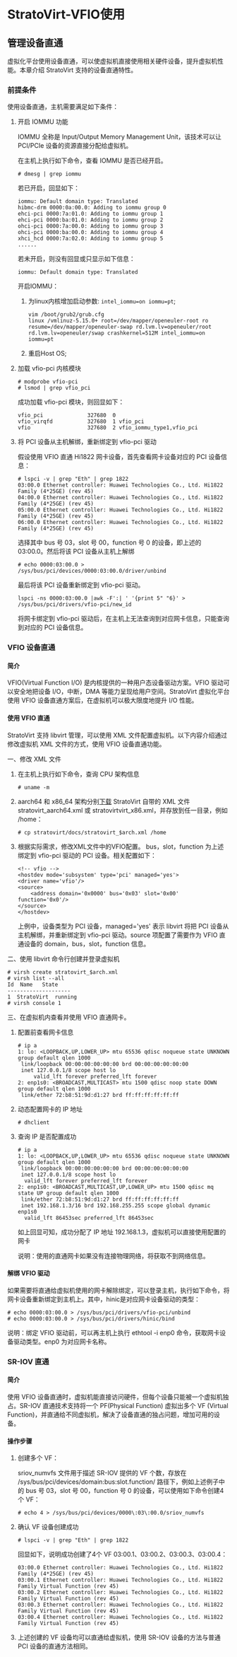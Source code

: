 # StratoVirt-VFIO使用

## 管理设备直通

虚拟化平台使用设备直通，可以使虚拟机直接使用相关硬件设备，提升虚拟机性能。本章介绍 StratoVirt 支持的设备直通特性。

### 前提条件

使用设备直通，主机需要满足如下条件：

1. 开启 IOMMU 功能

   IOMMU 全称是 Input/Output Memory Management Unit，该技术可以让 PCI/PCIe 设备的资源直接分配给虚拟机。

   在主机上执行如下命令，查看 IOMMU 是否已经开启。

   ```shell
   # dmesg | grep iommu
   ```

   若已开启，回显如下：

   ```shell
   iommu: Default domain type: Translated
   hibmc-drm 0000:0a:00.0: Adding to iommu group 0
   ehci-pci 0000:7a:01.0: Adding to iommu group 1
   ehci-pci 0000:ba:01.0: Adding to iommu group 2
   ohci-pci 0000:7a:00.0: Adding to iommu group 3
   ohci-pci 0000:ba:00.0: Adding to iommu group 4
   xhci_hcd 0000:7a:02.0: Adding to iommu group 5
   ......
   ```

   若未开启，则没有回显或只显示如下信息：

   ```shell
   iommu: Default domain type: Translated
   ```

   开启IOMMU：

   1. 为linux内核增加启动参数: `intel_iommu=on iommu=pt`;

      ```shell
      vim /boot/grub2/grub.cfg
      linux /vmlinuz-5.15.0+ root=/dev/mapper/openeuler-root ro resume=/dev/mapper/openeuler-swap rd.lvm.lv=openeuler/root rd.lvm.lv=openeuler/swap crashkernel=512M intel_iommu=on iommu=pt
      ```

   2. 重启Host OS;

2. 加载 vfio-pci 内核模块

   ```shell
   # modprobe vfio-pci
   # lsmod | grep vfio_pci
   ```

   成功加载 vfio-pci 模块，则回显如下：

   ```shell
   vfio_pci              327680  0
   vfio_virqfd           327680  1 vfio_pci
   vfio                  327680  2 vfio_iommu_type1,vfio_pci
   ```

3. 将 PCI 设备从主机解绑，重新绑定到 vfio-pci 驱动

   假设使用 VFIO 直通 Hi1822 网卡设备，首先查看网卡设备对应的 PCI 设备信息：

   ```shell
   # lspci -v | grep "Eth" | grep 1822
   03:00.0 Ethernet controller: Huawei Technologies Co., Ltd. Hi1822 Family (4*25GE) (rev 45)
   04:00.0 Ethernet controller: Huawei Technologies Co., Ltd. Hi1822 Family (4*25GE) (rev 45)
   05:00.0 Ethernet controller: Huawei Technologies Co., Ltd. Hi1822 Family (4*25GE) (rev 45)
   06:00.0 Ethernet controller: Huawei Technologies Co., Ltd. Hi1822 Family (4*25GE) (rev 45)
   ```

   选择其中 bus 号 03，slot 号 00，function 号 0 的设备，即上述的 03:00.0。然后将该 PCI 设备从主机上解绑

   ```shell
   # echo 0000:03:00.0 > /sys/bus/pci/devices/0000:03:00.0/driver/unbind
   ```

   最后将该 PCI 设备重新绑定到 vfio-pci 驱动。

   ```shell
   lspci -ns 0000:03:00.0 |awk -F':| ' '{print 5" "6}' > /sys/bus/pci/drivers/vfio-pci/new_id
   ```

   将网卡绑定到 vfio-pci 驱动后，在主机上无法查询到对应网卡信息，只能查询到对应的 PCI 设备信息。

### VFIO 设备直通

#### 简介

VFIO(Virtual Function I/O) 是内核提供的一种用户态设备驱动方案。VFIO 驱动可以安全地把设备 I/O，中断，DMA 等能力呈现给用户空间。StratoVirt 虚拟化平台使用 VFIO 设备直通方案后，在虚拟机可以极大限度地提升 I/O 性能。

#### 使用 VFIO 直通

StratoVirt 支持 libvirt 管理，可以使用 XML 文件配置虚拟机。以下内容介绍通过修改虚拟机 XML 文件的方式，使用 VFIO 设备直通功能。

一、修改 XML 文件

1. 在主机上执行如下命令，查询 CPU 架构信息

   ```shell
   # uname -m
   ```

2. aarch64 和 x86_64 架构分别[下载](https://gitee.com/openeuler/stratovirt/tree/master/docs) StratoVirt 自带的 XML 文件 stratovirt_aarch64.xml 或 stratovirtvirt_x86.xml，并存放到任一目录，例如 /home：

   ```shell
   # cp stratovirt/docs/stratovirt_$arch.xml /home
   ```

3. 根据实际需求，修改XML文件中的VFIO配置。 bus，slot，function 为上述绑定到 vfio-pci 驱动的 PCI 设备。相关配置如下：

   ```shell
   <!-- vfio -->
   <hostdev mode='subsystem' type='pci' managed='yes'>
   <driver name='vfio'/>
   <source>
       <address domain='0x0000' bus='0x03' slot='0x00' function='0x0'/>
   </source>
   </hostdev>
   ```

   上例中，设备类型为 PCI 设备，managed='yes' 表示 libvirt 将把 PCI 设备从主机解绑，并重新绑定到 vfio-pci 驱动。source 项配置了需要作为 VFIO 直通设备的 domain，bus，slot，function 信息。

二、使用 libvirt 命令行创建并登录虚拟机

```shell
# virsh create stratovirt_$arch.xml
# virsh list --all
Id  Name   State
--------------------
1  StratoVirt  running
# virsh console 1
```

三、在虚拟机内查看并使用 VFIO 直通网卡。

1. 配置前查看网卡信息

   ```shell
   # ip a
   1: lo: <LOOPBACK,UP,LOWER_UP> mtu 65536 qdisc noqueue state UNKNOWN group default qlen 1000
    link/loopback 00:00:00:00:00:00 brd 00:00:00:00:00:00
    inet 127.0.0.1/8 scope host lo
        valid_lft forever preferred_lft forever
   2: enp1s0: <BROADCAST,MULTICAST> mtu 1500 qdisc noop state DOWN group default qlen 1000
    link/ether 72:b8:51:9d:d1:27 brd ff:ff:ff:ff:ff:ff
   ```

2. 动态配置网卡的 IP 地址

   ```shell
   # dhclient
   ```

3. 查询 IP 是否配置成功

   ```shell
   # ip a
   1: lo: <LOOPBACK,UP,LOWER_UP> mtu 65536 qdisc noqueue state UNKNOWN group default qlen 1000
    link/loopback 00:00:00:00:00:00 brd 00:00:00:00:00:00
    inet 127.0.0.1/8 scope host lo
     valid_lft forever preferred_lft forever
   2: enp1s0: <BROADCAST,MULTICAST,UP,LOWER_UP> mtu 1500 qdisc mq state UP group default qlen 1000
    link/ether 72:b8:51:9d:d1:27 brd ff:ff:ff:ff:ff:ff
    inet 192.168.1.3/16 brd 192.168.255.255 scope global dynamic enp1s0
     valid_lft 86453sec preferred_lft 86453sec
   ```

   如上回显可知，成功分配了 IP 地址 192.168.1.3，虚拟机可以直接使用配置的网卡

   说明：使用的直通网卡如果没有连接物理网络，将获取不到网络信息。

#### 解绑 VFIO 驱动

如果需要将直通给虚拟机使用的网卡解除绑定，可以登录主机，执行如下命令，将网卡设备重新绑定到主机上。其中，hinic是对应网卡设备驱动的类型：

```shell
# echo 0000:03:00.0 > /sys/bus/pci/drivers/vfio-pci/unbind
# echo 0000:03:00.0 > /sys/bus/pci/drivers/hinic/bind
```

说明：绑定 VFIO 驱动前，可以再主机上执行 ethtool -i enp0 命令，获取网卡设备驱动类型。enp0 为对应网卡名称。

### SR-IOV 直通

#### 简介

使用 VFIO 设备直通时，虚拟机能直接访问硬件，但每个设备只能被一个虚拟机独占。SR-IOV 直通技术支持将一个 PF(Physical Function) 虚拟出多个 VF (Virtual Function)，并直通给不同虚拟机，解决了设备直通的独占问题，增加可用的设备。

#### 操作步骤

1. 创建多个 VF：

   sriov_numvfs 文件用于描述 SR-IOV 提供的 VF 个数，存放在 /sys/bus/pci/devices/domain\:bus\:slot.function/ 路径下，例如上述例子中的 bus 号 03，slot 号 00，function 号 0 的设备，可以使用如下命令创建4个 VF：

   ```shell
   # echo 4 > /sys/bus/pci/devices/0000\:03\:00.0/sriov_numvfs
   ```

2. 确认 VF 设备创建成功

   ```shell
   # lspci -v | grep "Eth" | grep 1822
   ```

   回显如下，说明成功创建了4个 VF 03:00.1、03:00.2、03:00.3、03:00.4：

   ```shell
   03:00.0 Ethernet controller: Huawei Technologies Co., Ltd. Hi1822 Family (4*25GE) (rev 45)
   03:00.1 Ethernet controller: Huawei Technologies Co., Ltd. Hi1822 Family Virtual Function (rev 45)
   03:00.2 Ethernet controller: Huawei Technologies Co., Ltd. Hi1822 Family Virtual Function (rev 45)
   03:00.3 Ethernet controller: Huawei Technologies Co., Ltd. Hi1822 Family Virtual Function (rev 45)
   03:00.4 Ethernet controller: Huawei Technologies Co., Ltd. Hi1822 Family Virtual Function (rev 45)
   ```

3. 上述创建的 VF 设备均可以直通给虚拟机，使用 SR-IOV 设备的方法与普通 PCI 设备的直通方法相同。
